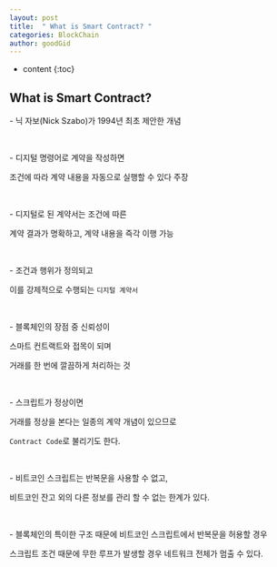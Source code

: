 ```yaml
---
layout: post
title:  " What is Smart Contract? "
categories: BlockChain
author: goodGid
---
```

* content
{:toc}

## What is Smart Contract?

\- 닉 자보(Nick Szabo)가 1994년 최초 제안한 개념

<br>

\- 디지털 명령어로 계약을 작성하면 

조건에 따라 계약 내용을 자동으로 실행할 수 있다 주장

<br>


\- 디지털로 된 계약서는 조건에 따른 

계약 결과가 명확하고, 계약 내용을 즉각 이행 가능

<br>

\- 조건과 행위가 정의되고 

이를 강제적으로 수행되는 `디지털 계약서`

<br>

\- 블록체인의 장점 중 신뢰성이

스마트 컨트랙트와 접목이 되며

거래를 한 번에 깔끔하게 처리하는 것

<br>

\- 스크립트가 정상이면

거래를 정상을 본다는 일종의 계약 개념이 있으므로

`Contract Code`로 불리기도 한다.

<br>

\- 비트코인 스크립트는 반복문을 사용할 수 없고,

비트코인 잔고 외의 다른 정보를 관리 할 수 없는 한계가 있다.

<br>

\- 블록체인의 특이한 구조 때문에 비트코인 스크립트에서 반복문을 허용할 경우

스크립트 조건 때문에 무한 루프가 발생할 경우 네트워크 전체가 멈출 수 있다.



